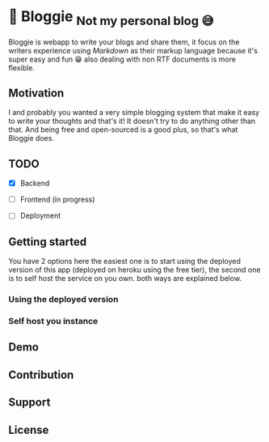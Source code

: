 # 📓 Bloggie <sub>Not my personal blog 😅</sub>

Bloggie is webapp to write your blogs and share them, it focus on the writers experience using _Markdown_
as their markup language because it's super easy and fun 😁 also dealing with non RTF documents is more flexible.

## Motivation

I and probably you wanted a very simple blogging system that make it easy to write your thoughts and that's it! It doesn't try to do anything other than that. And being free and open-sourced is a good plus, so that's what Bloggie does.

## TODO
- [x] Backend
- [ ] Frontend (in progress)
- [ ] Deployment
 

## Getting started

You have 2 options here the easiest one is to start using the deployed version of this app (deployed on heroku using the free tier), the second one is to self host the service on you own. both ways are explained below.

### Using the deployed version

### Self host you instance

## Demo

## Contribution

## Support

## License
